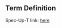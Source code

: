 ## Term Definition

Spec-Up-T link: <a href='https://weboftrust.github.io/WOT-terms/docs/glossary/GLEIS'>here</a>
